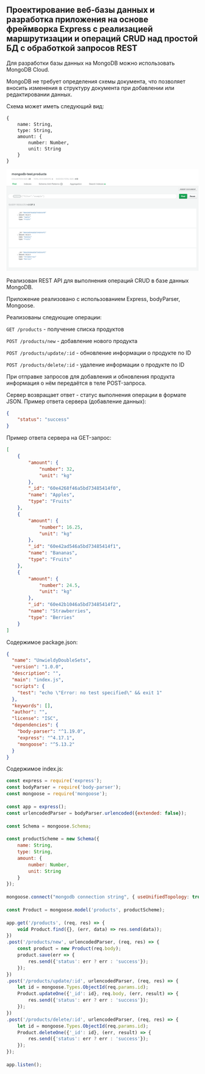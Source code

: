## Проектирование веб-базы данных и разработка приложения на основе фреймворка Express с реализацией маршрутизации и операций CRUD над простой БД с обработкой запросов REST

Для разработки базы данных на MongoDB можно использовать MongoDB Cloud.

MongoDB не требует определения схемы документа, что позволяет вносить изменения в структуру документа при добавлении или редактировании данных.

Схема может иметь следующий вид:

```
{
    name: String,
    type: String,
    amount: {
        number: Number,
        unit: String
    }
}
```

![ИСР тема 3](./screenshots/1.png)

Реализован REST API для выполнения операций CRUD в базе данных MongoDB.

Приложение реализовано с использованием Express, bodyParser, Mongoose.

Реализованы следующие операции:

`GET /products` - получение списка продуктов

`POST /products/new` - добавление нового продукта

`POST /products/update/:id` - обновление информации о продукте по ID

`POST /products/delete/:id` - удаление информации о продукте по ID

При отправке запросов для добавления и обновления продукта информация о нём передаётся в теле POST-запроса.

Сервер возвращает ответ - статус выполнения операции в формате JSON. Пример ответа сервера (добавление данных):

```json
{
    "status": "success"
}
```

Пример ответа сервера на GET-запрос:

```json
[
    {
        "amount": {
            "number": 32,
            "unit": "kg"
        },
        "_id": "60e4268f46a5bd73485414f0",
        "name": "Apples",
        "type": "Fruits"
    },
    {
        "amount": {
            "number": 16.25,
            "unit": "kg"
        },
        "_id": "60e42ad546a5bd73485414f1",
        "name": "Bananas",
        "type": "Fruits"
    },
    {
        "amount": {
            "number": 24.5,
            "unit": "kg"
        },
        "_id": "60e42b1046a5bd73485414f2",
        "name": "Strawberries",
        "type": "Berries"
    }
]
```

Содержимое package.json:

```json
{
  "name": "UnwieldyDoubleSets",
  "version": "1.0.0",
  "description": "",
  "main": "index.js",
  "scripts": {
    "test": "echo \"Error: no test specified\" && exit 1"
  },
  "keywords": [],
  "author": "",
  "license": "ISC",
  "dependencies": {
    "body-parser": "^1.19.0",
    "express": "^4.17.1",
    "mongoose": "^5.13.2"
  }
}
```

Содержимое index.js:

```js
const express = require('express');
const bodyParser = require('body-parser');
const mongoose = require('mongoose');

const app = express();
const urlencodedParser = bodyParser.urlencoded({extended: false});

const Schema = mongoose.Schema;

const productScheme = new Schema({
    name: String,
    type: String,
    amount: {
        number: Number,
        unit: String
    }
});

mongoose.connect("mongodb connection string", { useUnifiedTopology: true, useNewUrlParser: true });

const Product = mongoose.model('products', productScheme);

app.get('/products', (req, res) => {
    void Product.find({}, (err, data) => res.send(data));
})
.post('/products/new', urlencodedParser, (req, res) => {
    const product = new Product(req.body);
    product.save(err => {
        res.send({'status': err ? err : 'success'});
    });
})
.post('/products/update/:id', urlencodedParser, (req, res) => {
    let id = mongoose.Types.ObjectId(req.params.id);
    Product.updateOne({'_id': id}, req.body, (err, result) => {
        res.send({'status': err ? err : 'success'});
    });
})
.post('/products/delete/:id', urlencodedParser, (req, res) => {
    let id = mongoose.Types.ObjectId(req.params.id);
    Product.deleteOne({'_id': id}, (err, result) => {
        res.send({'status': err ? err : 'success'});
    });
});

app.listen();
```
